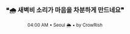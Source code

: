 <div align="center">

<br>

<h3>❝🌧️ 새벽비 소리가 마음을 차분하게 만드네요❞</h3>

<sub>04:00 AM • Seoul 🌦️ • by CrowRish</sub>

<br>

</div>